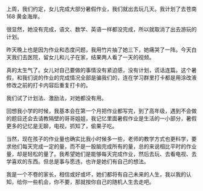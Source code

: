 上周，我们约定，女儿完成大部分暑假作业，我们就出去玩几天。我计划了去苍南 168 黄金海岸。

很显然，她没有完成，语文、数学、英语一样都没完成，所以就取消了出去游玩的计划。

昨天晚上也是因为作业和态度问题，我用竹片抽了她三下，她痛哭了一阵。今天白天我们去医院，留女儿和儿子在家，结果两人看了一天的视频。

真的太生气了。女儿对自己要做的事情没有紧迫感，没有计划，谎话连篇。这个暑假，和我们说的作业的完成情况全部是骗我们的，连在学习群里打卡都是用涂改液修改之前的打卡内容后重复打卡的。

我们试了计划法、激励法，对她都没有用。

回想我小学的时候，我基本会在第一个月把作业都写完，到了高年级，遇到不会做的题目还会去请教隔壁的哥哥姐姐，我记忆里面暑假作业是生活的一小部分，暑假更多的记忆是无聊，电视，抓知了，偷果子吃。

当然，现在孩子的作业量也确实比我小时候多一些，老师的教学方式也更科学，要求他们每天完成一定的量，而不是一股脑完成所有的量，总的来说相比平时的作业量，却是轻松的量了。我希望她们是能够每天完成作业，然后去玩、去看电视、去学喜欢的东西。但总是事与愿违，也许是她们有自己的想法。

我是一个不卷的家长，相信或好或坏，她们都将有自己未来的人生，我以我的认知，给你一些机会，你不要，那就按你自己的随机人生去走吧。
